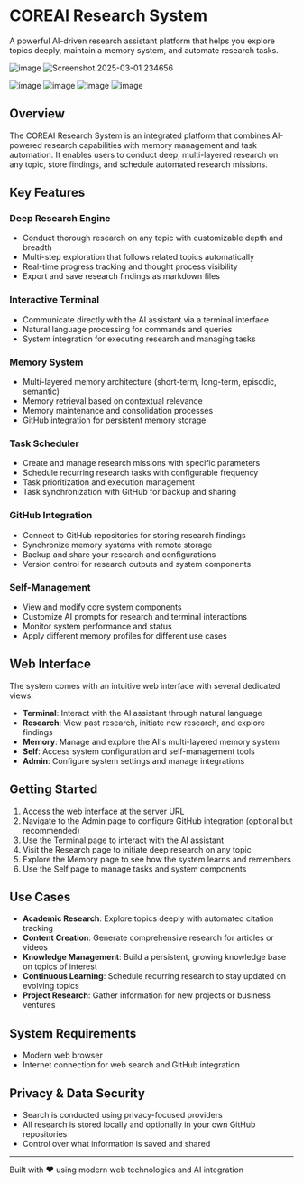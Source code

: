 # COREAI Research System

A powerful AI-driven research assistant platform that helps you explore topics deeply, maintain a memory system, and automate research tasks.

![image](https://github.com/user-attachments/assets/3f433bf3-1286-4f91-89cd-20141f6a164a)
![Screenshot 2025-03-01 234656](https://github.com/user-attachments/assets/31e87705-945e-463b-ad66-f9abb4781751)

![image](https://github.com/user-attachments/assets/d17b3b49-02e3-4270-8bd2-5d3f4ec9b79f)
![image](https://github.com/user-attachments/assets/50c9839f-69a5-482f-be40-d68c2c48eac3)
![image](https://github.com/user-attachments/assets/bc89d8a2-f221-4bfb-82dd-9994d7c30882)
![image](https://github.com/user-attachments/assets/47f284cc-9dbe-4550-9ac6-ca3b22bd8514)



## Overview

The COREAI Research System is an integrated platform that combines AI-powered research capabilities with memory management and task automation. It enables users to conduct deep, multi-layered research on any topic, store findings, and schedule automated research missions.

## Key Features

### Deep Research Engine
- Conduct thorough research on any topic with customizable depth and breadth
- Multi-step exploration that follows related topics automatically
- Real-time progress tracking and thought process visibility
- Export and save research findings as markdown files

### Interactive Terminal
- Communicate directly with the AI assistant via a terminal interface
- Natural language processing for commands and queries
- System integration for executing research and managing tasks

### Memory System
- Multi-layered memory architecture (short-term, long-term, episodic, semantic)
- Memory retrieval based on contextual relevance
- Memory maintenance and consolidation processes
- GitHub integration for persistent memory storage

### Task Scheduler
- Create and manage research missions with specific parameters
- Schedule recurring research tasks with configurable frequency
- Task prioritization and execution management
- Task synchronization with GitHub for backup and sharing

### GitHub Integration
- Connect to GitHub repositories for storing research findings
- Synchronize memory systems with remote storage
- Backup and share your research and configurations
- Version control for research outputs and system components

### Self-Management
- View and modify core system components
- Customize AI prompts for research and terminal interactions
- Monitor system performance and status
- Apply different memory profiles for different use cases

## Web Interface

The system comes with an intuitive web interface with several dedicated views:

- **Terminal**: Interact with the AI assistant through natural language
- **Research**: View past research, initiate new research, and explore findings
- **Memory**: Manage and explore the AI's multi-layered memory system
- **Self**: Access system configuration and self-management tools
- **Admin**: Configure system settings and manage integrations

## Getting Started

1. Access the web interface at the server URL
2. Navigate to the Admin page to configure GitHub integration (optional but recommended)
3. Use the Terminal page to interact with the AI assistant
4. Visit the Research page to initiate deep research on any topic
5. Explore the Memory page to see how the system learns and remembers
6. Use the Self page to manage tasks and system components

## Use Cases

- **Academic Research**: Explore topics deeply with automated citation tracking
- **Content Creation**: Generate comprehensive research for articles or videos
- **Knowledge Management**: Build a persistent, growing knowledge base on topics of interest
- **Continuous Learning**: Schedule recurring research to stay updated on evolving topics
- **Project Research**: Gather information for new projects or business ventures

## System Requirements

- Modern web browser
- Internet connection for web search and GitHub integration

## Privacy & Data Security

- Search is conducted using privacy-focused providers
- All research is stored locally and optionally in your own GitHub repositories
- Control over what information is saved and shared

---

Built with ❤️ using modern web technologies and AI integration

